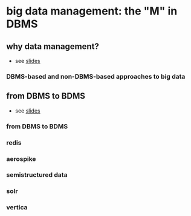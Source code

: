 # big data management: the "M" in DBMS

## why data management?

- see [slides](slides/01_TheMinDBMS.pdf)

### DBMS-based and non-DBMS-based approaches to big data

## from DBMS to BDMS

- see [slides](slides/02_FromDBMSToBDMS.pdf)

### from DBMS to BDMS

### redis
### aerospike

### semistructured data

### solr

### vertica
